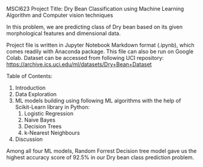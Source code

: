 MSCI623 Project Title: Dry Bean Classification using Machine Learning Algorithm and Computer vision techniques

In this problem, we are predicting class of Dry bean based on its given morphological features and dimensional data.

Project file is written in Jupyter Notebook Markdown format (.ipynb), which comes readily with Anaconda package. This file can also be run on Google Colab.
Dataset can be accessed from following UCI repository: https://archive.ics.uci.edu/ml/datasets/Dry+Bean+Dataset

Table of Contents:
1) Introduction
2) Data Exploration
3) ML models building using following ML algorithms with the help of Scikit-Learn library in Python:
    1) Logistic Regression
    2) Naive Bayes
    3) Decision Trees
    4) k-Nearest Neighbours
4) Discussion

Among all four ML models, Random Forrest Decision tree model gave us the highest accuracy score of 92.5% in our Dry bean class prediction problem.
